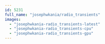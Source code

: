```yaml
---
id: 5231
full_name: "josephwkania/radio_transients"
images: 
  - "josephwkania-radio_transients-latest"
  - "josephwkania-radio_transients-cpu"
  - "josephwkania-radio_transients-gpu"
---
```

